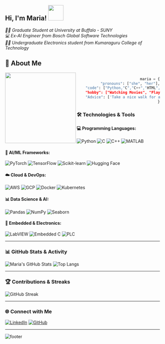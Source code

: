 <!--
**Maria-Antony/Maria-Antony** is a ✨ _special_ ✨ repository because its `README.md` (this file) appears on your GitHub profile.

Here are some ideas to get you started:

- 🔭 I’m currently working on ...
- 🌱 I’m currently learning ...
- 👯 I’m looking to collaborate on ...
- 🤔 I’m looking for help with ...
- 💬 Ask me about ...
- 📫 How to reach me: ...
- 😄 Pronouns: ...
- ⚡ Fun fact: ...
-->
<h2> Hi, I'm Maria! <img src="https://i.pinimg.com/originals/88/e7/66/88e7663123544c7d7bbba95d0ab10a76.gif" width="50"></h2>

<p><em>👩‍🎓 Graduate Student at University at Buffalo - SUNY </br>💻 Ex-AI Engineer from Bosch Global Software Technologies</br>👩‍🎓 Undergraduate Electronics student from Kumaraguru College of Technology</em></p>

## 🚀 About Me

<img align='left' src = 'https://gifdb.com/images/high/umiko-ahagon-desktop-programming-eg5f8g2281ekfhde.gif' width="230">

<div align="right">

```python

maria = {
    "pronouns": ["she", "her"],
    "code": ["Python,"C","C++","HTML", "CSS", "MATLAB","Embedded C","PLC","Verilog"],
    "hobby": ["Watching Movies", "Playing and hearning Music", "Adventurer"],
    "Advice": ['Take a nice walk for a coffee when you are bored, I mean it']
}

```





</div>

### 🛠️ Technologies & Tools

#### **💻 Programming Languages:**
![Python](https://img.shields.io/badge/Python-3776AB?style=for-the-badge&logo=python&logoColor=white)
![C](https://img.shields.io/badge/C-A8B9CC?style=for-the-badge&logo=c&logoColor=white)
![C++](https://img.shields.io/badge/C++-00599C?style=for-the-badge&logo=c%2B%2B&logoColor=white)
![MATLAB](https://img.shields.io/badge/MATLAB-0076A8?style=for-the-badge&logo=mathworks&logoColor=white)

#### **🧠 AI/ML Frameworks:**
![PyTorch](https://img.shields.io/badge/PyTorch-EE4C2C?style=for-the-badge&logo=pytorch&logoColor=white)
![TensorFlow](https://img.shields.io/badge/TensorFlow-FF6F00?style=for-the-badge&logo=tensorflow&logoColor=white)
![Scikit-learn](https://img.shields.io/badge/Scikit--learn-F7931E?style=for-the-badge&logo=scikit-learn&logoColor=white)
![Hugging Face](https://img.shields.io/badge/Hugging%20Face-FCC624?style=for-the-badge&logo=huggingface&logoColor=black)

#### **☁️ Cloud & DevOps:**
![AWS](https://img.shields.io/badge/AWS-232F3E?style=for-the-badge&logo=amazonaws&logoColor=white)
![GCP](https://img.shields.io/badge/GCP-4285F4?style=for-the-badge&logo=googlecloud&logoColor=white)
![Docker](https://img.shields.io/badge/Docker-2496ED?style=for-the-badge&logo=docker&logoColor=white)
![Kubernetes](https://img.shields.io/badge/Kubernetes-326CE5?style=for-the-badge&logo=kubernetes&logoColor=white)

#### **📊 Data Science & AI:**
![Pandas](https://img.shields.io/badge/Pandas-150458?style=for-the-badge&logo=pandas&logoColor=white)
![NumPy](https://img.shields.io/badge/NumPy-013243?style=for-the-badge&logo=numpy&logoColor=white)
![Seaborn](https://img.shields.io/badge/Seaborn-008080?style=for-the-badge&logoColor=white)

#### **🔧 Embedded & Electronics:**
![LabVIEW](https://img.shields.io/badge/LabVIEW-FFDB00?style=for-the-badge&logo=ni&logoColor=black)
![Embedded C](https://img.shields.io/badge/Embedded%20C-00599C?style=for-the-badge&logo=c&logoColor=white)
![PLC](https://img.shields.io/badge/PLC-00427F?style=for-the-badge&logo=siemens&logoColor=white)

---

### 📊 GitHub Stats & Activity

![Maria's GitHub Stats](https://github-readme-stats.vercel.app/api?username=your-github-username&show_icons=true&theme=tokyonight)
![Top Langs](https://github-readme-stats.vercel.app/api/top-langs/?username=your-github-username&layout=compact&theme=tokyonight)

---

### 🏆 Contributions & Streaks

![GitHub Streak](https://github-readme-streak-stats.herokuapp.com/?user=your-github-username&theme=tokyonight)

---

### 🌐 Connect with Me
[![LinkedIn](https://img.shields.io/badge/LinkedIn-0A66C2?style=for-the-badge&logo=linkedin&logoColor=white)](https://www.linkedin.com/in/maria-pushparaj)
[![GitHub](https://img.shields.io/badge/GitHub-181717?style=for-the-badge&logo=github&logoColor=white)](https://github.com/Maria-Antony)

---

![footer](https://capsule-render.vercel.app/api?type=waving&color=0:1e90ff,100:ff5733&height=150&section=footer)

